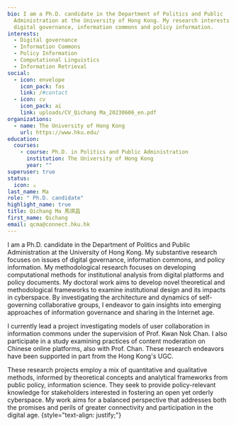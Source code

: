 ```yaml
---
bio: I am a Ph.D. candidate in the Department of Politics and Public
  Administration at the University of Hong Kong. My research interests include
  digital governance, information commons and policy information.
interests:
  - Digital governance
  - Information Commons
  - Policy Information
  - Computational Linguistics
  - Information Retrieval
social:
  - icon: envelope
    icon_pack: fas
    link: /#contact
  - icon: cv
    icon_pack: ai
    link: uploads/CV_Qichang Ma_20230606_en.pdf
organizations:
  - name: The University of Hong Kong
    url: https://www.hku.edu/
education:
  courses:
    - course: Ph.D. in Politics and Public Administration
      institution: The University of Hong Kong
      year: ""
superuser: true
status:
  icon: ☕️
last_name: Ma
role: " Ph.D. candidate"
highlight_name: true
title: Qichang Ma 馬琪昌
first_name: Qichang
email: qcma@connect.hku.hk
---
```

I am a Ph.D. candidate in the Department of Politics and Public Administration at the University of Hong Kong. My substantive research focuses on issues of digital governance, information commons, and policy information. My methodological research focuses on developing computational methods for institutional analysis from digital platforms and policy documents. My doctoral work aims to develop novel theoretical and methodological frameworks to examine institutional design and its impacts in cyberspace. By investigating the architecture and dynamics of self-governing collaborative groups, I endeavor to gain insights into emerging approaches of information governance and sharing in the Internet age. 

I currently lead a project investigating models of user collaboration in information commons under the supervision of Prof. Kwan Nok Chan. I also participate in a study examining practices of content moderation on Chinese online platforms, also with Prof. Chan. These research endeavors have been supported in part from the Hong Kong's UGC.

These research projects employ a mix of quantitative and qualitative methods, informed by theoretical concepts and analytical frameworks from public policy, information science. They seek to provide policy-relevant knowledge for stakeholders interested in fostering an open yet orderly cyberspace. My work aims for a balanced perspective that addresses both the promises and perils of greater connectivity and participation in the digital age.
{style="text-align: justify;"}